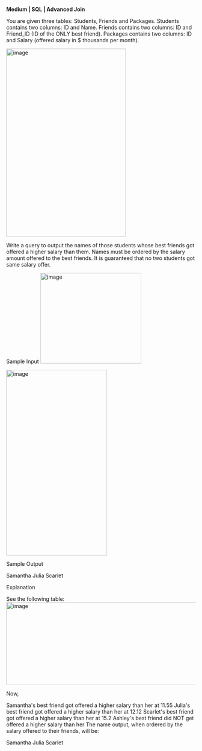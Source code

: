 **Medium | SQL | Advanced Join**

You are given three tables: Students, Friends and Packages. Students contains two columns: ID and Name. Friends contains two columns: ID and Friend_ID (ID of the ONLY best friend). Packages contains two columns: ID and Salary (offered salary in $ thousands per month).

<img width="318" height="499" alt="image" src="https://github.com/user-attachments/assets/f8765bfe-53aa-4242-9a6c-2a4088ef1398" />


Write a query to output the names of those students whose best friends got offered a higher salary than them. Names must be ordered by the salary amount offered to the best friends. It is guaranteed that no two students got same salary offer.

Sample Input
<img width="268" height="240" alt="image" src="https://github.com/user-attachments/assets/c39b9173-2ba9-4b79-9f6c-37bd608df016" />

<img width="268" height="492" alt="image" src="https://github.com/user-attachments/assets/20117c40-a7a9-4dab-be5c-c7fe7d5481c7" />

 

Sample Output

Samantha
Julia
Scarlet

Explanation

See the following table:
<img width="514" height="220" alt="image" src="https://github.com/user-attachments/assets/9cfa8446-43a9-49ee-8c5c-da8d0a992b1a" />

Now,

Samantha's best friend got offered a higher salary than her at 11.55
Julia's best friend got offered a higher salary than her at 12.12
Scarlet's best friend got offered a higher salary than her at 15.2
Ashley's best friend did NOT get offered a higher salary than her
The name output, when ordered by the salary offered to their friends, will be:

Samantha
Julia
Scarlet
